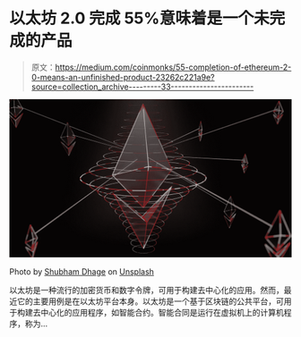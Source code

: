 # 以太坊 2.0 完成 55%意味着是一个未完成的产品

> 原文：<https://medium.com/coinmonks/55-completion-of-ethereum-2-0-means-an-unfinished-product-23262c221a9e?source=collection_archive---------33----------------------->

![](img/5c1b5136e64260fd9c75add19ab5a140.png)

Photo by [Shubham Dhage](https://unsplash.com/@theshubhamdhage?utm_source=medium&utm_medium=referral) on [Unsplash](https://unsplash.com?utm_source=medium&utm_medium=referral)

以太坊是一种流行的加密货币和数字令牌，可用于构建去中心化的应用。然而，最近它的主要用例是在以太坊平台本身。以太坊是一个基于区块链的公共平台，可用于构建去中心化的应用程序，如智能合约。智能合同是运行在虚拟机上的计算机程序，称为…